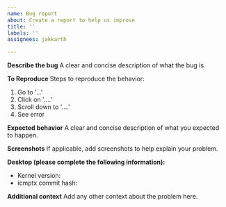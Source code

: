 ```yaml
---
name: Bug report
about: Create a report to help us improve
title: ''
labels: ''
assignees: jakkarth

---
```


**Describe the bug**
A clear and concise description of what the bug is.

**To Reproduce**
Steps to reproduce the behavior:
1. Go to '...'
2. Click on '....'
3. Scroll down to '....'
4. See error

**Expected behavior**
A clear and concise description of what you expected to happen.

**Screenshots**
If applicable, add screenshots to help explain your problem.

**Desktop (please complete the following information):**
 - Kernel version: 
 - icmptx commit hash: 

**Additional context**
Add any other context about the problem here.
